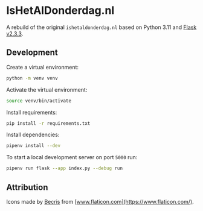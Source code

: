 # IsHetAlDonderdag.nl

A rebuild of the original `ishetaldonderdag.nl` based on Python 3.11 and [Flask v2.3.3](https://flask.palletsprojects.com/).

## Development

Create a virtual environment:

```bash
python -m venv venv
```

Activate the virtual environment:

```bash
source venv/bin/activate
```

Install requirements:

```bash
pip install -r requirements.txt
```

Install dependencies:

```bash
pipenv install --dev
```

To start a local development server on port `5000` run:

```bash
pipenv run flask --app index.py --debug run
```

## Attribution

Icons made by [Becris](https://www.flaticon.com/authors/becris) from [www.flaticon.com](https://www.flaticon.com/).

